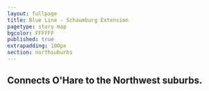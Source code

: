 ```yaml
---
layout: fullpage
title: Blue Line - Schaumburg Extension
pagetype: story map
bgcolor: FFFFFF
published: true
extrapadding: 100px
section: northsuburbs
---
```


## Connects O'Hare to the Northwest suburbs.
